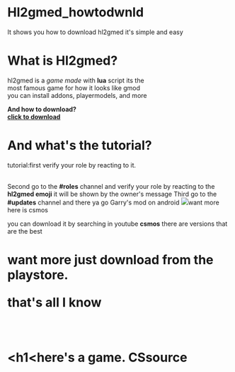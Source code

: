 # Hl2gmed_howtodwnld
It shows you how to download hl2gmed it's simple and easy
<h1>What is Hl2gmed?</h1>
<p>hl2gmed is a <em>game made</em> with <strong>lua</strong> script its the<br> most famous game for how it looks like gmod<br> you can install addons, playermodels, and more</p>
<strong><a
<h1>And how to download?</h1><a href="https://discord.gg/EscPqybqmG"><br>click to download</a></strong>
<h1>And what's the tutorial?</h1>
<p>tutorial:first verify your role by reacting to it.<br></p><br>Second go to the <strong>#roles</strong> channel and verify your role by reacting to the <strong>hl2gmed emoji</strong> it will be shown by the owner's message
Third go to the <strong>#updates</strong> channel and there ya go Garry's mod on android
<img src="https://encrypted-tbn0.gstatic.com/images?q=tbn:ANd9GcQ1_34rHnU_mIJ9xBDDjzNPx4sovijPGOiLlQ&usqp=CAU"

<h1>want more here is csmos</h1>
<p>you can download it by searching in youtube <strong>csmos</strong> there are versions that are the best

<h1>want more just download from the playstore.

<p>that's all I know</p><br>

<h1<here's a game. <strong>CSsource</strong> </h1>
